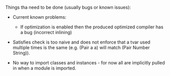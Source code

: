 Things tha need to be done (usually bugs or known issues):

-   Current known problems:
    -   If optimization is enabled then the produced optimized compiler has a bug (incorrect inlining)

-   Satisfies check is too naive and does not enforce that a tvar used multiple
    times is the same (e.g. (Pair a a) will match (Pair Number String)).
-   No way to import classes and instances - for now all are implicitly pulled
    in when a module is imported.
